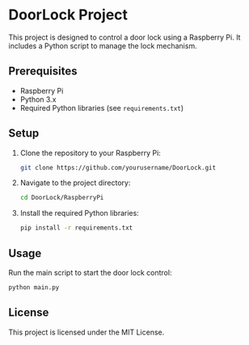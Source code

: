 # DoorLock Project

This project is designed to control a door lock using a Raspberry Pi. It includes a Python script to manage the lock mechanism.

## Prerequisites

- Raspberry Pi
- Python 3.x
- Required Python libraries (see `requirements.txt`)

## Setup

1. Clone the repository to your Raspberry Pi:
    ```sh
    git clone https://github.com/yourusername/DoorLock.git
    ```
2. Navigate to the project directory:
    ```sh
    cd DoorLock/RaspberryPi
    ```
3. Install the required Python libraries:
    ```sh
    pip install -r requirements.txt
    ```

## Usage

Run the main script to start the door lock control:
```sh
python main.py
```

## License

This project is licensed under the MIT License.